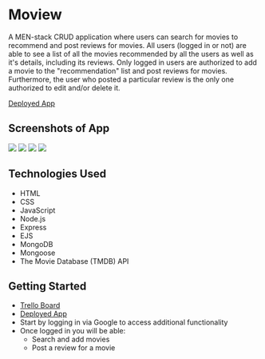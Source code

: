 # Moview

A MEN-stack CRUD application where users can search for movies to recommend and post reviews for movies. 
All users (logged in or not) are able to see a list of all the movies recommended by all the users as well as it's details, including its reviews. Only logged in users are authorized to add a movie to the "recommendation" list and post reviews for movies. Furthermore, the user who posted a particular review is the only one authorized to edit and/or delete it.

[Deployed App](https://moview-app-cp.herokuapp.com/) 

## Screenshots of App

<img src="https://i.imgur.com/aqoFpJF.png" />  
<img src="https://i.imgur.com/r4u57LV.png" />
<img src="https://i.imgur.com/5b6PKjd.png" />  
<img src="https://i.imgur.com/bK3S9rk.png" />

## Technologies Used
  - HTML 
  - CSS
  - JavaScript
  - Node.js
  - Express
  - EJS
  - MongoDB
  - Mongoose
  - The Movie Database (TMDB) API

## Getting Started
- [Trello Board](https://trello.com/b/mIenoNgr/moview)
- [Deployed App](https://moview-app-cp.herokuapp.com/)
- Start by logging in via Google to access additional functionality
- Once logged in you will be able:
   - Search and add movies
   - Post a review for a movie
